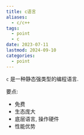 ```yaml
---
title: c语言
aliases:
  - c/c++
tags:
  - point
  - c
date: 2023-07-11
lastmod: 2024-09-10
categories:
  - point
---
```


`c` 是一种静态强类型的编程语言.

要点:

- 免费
- 生态庞大
- 底层语言, 操作硬件
- 性能优势
